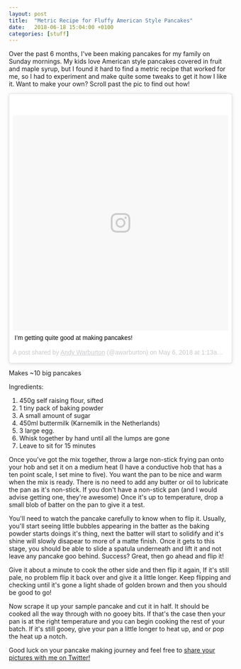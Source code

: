 ```yaml
---
layout: post
title:  "Metric Recipe for Fluffy American Style Pancakes"
date:   2018-06-18 15:04:00 +0100
categories: [stuff]
---
```

Over the past 6 months, I've been making pancakes for my family on Sunday mornings. My kids love American style pancakes covered in fruit and maple syrup, but I found it hard to find a metric recipe that worked for me, so I had to experiment and make quite some tweaks to get it how I like it. Want to make your own? Scroll past the pic to find out how!

<blockquote class="instagram-media" data-instgrm-captioned data-instgrm-permalink="https://www.instagram.com/p/BibcobRBHir/" data-instgrm-version="8" style=" background:#FFF; border:0; border-radius:3px; box-shadow:0 0 1px 0 rgba(0,0,0,0.5),0 1px 10px 0 rgba(0,0,0,0.15); margin: 1px; max-width:658px; padding:0; width:80%; width:-webkit-calc(100% - 2px); width:calc(100% - 2px);"><div style="padding:8px;"> <div style=" background:#F8F8F8; line-height:0; margin-top:40px; padding:50.0% 0; text-align:center; width:100%;"> <div style=" background:url(data:image/png;base64,iVBORw0KGgoAAAANSUhEUgAAACwAAAAsCAMAAAApWqozAAAABGdBTUEAALGPC/xhBQAAAAFzUkdCAK7OHOkAAAAMUExURczMzPf399fX1+bm5mzY9AMAAADiSURBVDjLvZXbEsMgCES5/P8/t9FuRVCRmU73JWlzosgSIIZURCjo/ad+EQJJB4Hv8BFt+IDpQoCx1wjOSBFhh2XssxEIYn3ulI/6MNReE07UIWJEv8UEOWDS88LY97kqyTliJKKtuYBbruAyVh5wOHiXmpi5we58Ek028czwyuQdLKPG1Bkb4NnM+VeAnfHqn1k4+GPT6uGQcvu2h2OVuIf/gWUFyy8OWEpdyZSa3aVCqpVoVvzZZ2VTnn2wU8qzVjDDetO90GSy9mVLqtgYSy231MxrY6I2gGqjrTY0L8fxCxfCBbhWrsYYAAAAAElFTkSuQmCC); display:block; height:44px; margin:0 auto -44px; position:relative; top:-22px; width:44px;"></div></div> <p style=" margin:8px 0 0 0; padding:0 4px;"> <a href="https://www.instagram.com/p/BibcobRBHir/" style=" color:#000; font-family:Arial,sans-serif; font-size:14px; font-style:normal; font-weight:normal; line-height:17px; text-decoration:none; word-wrap:break-word;" target="_blank">I’m getting quite good at making pancakes!</a></p> <p style=" color:#c9c8cd; font-family:Arial,sans-serif; font-size:14px; line-height:17px; margin-bottom:0; margin-top:8px; overflow:hidden; padding:8px 0 7px; text-align:center; text-overflow:ellipsis; white-space:nowrap;">A post shared by <a href="https://www.instagram.com/awarburton/" style=" color:#c9c8cd; font-family:Arial,sans-serif; font-size:14px; font-style:normal; font-weight:normal; line-height:17px;" target="_blank"> Andy Warburton</a> (@awarburton) on <time style=" font-family:Arial,sans-serif; font-size:14px; line-height:17px;" datetime="2018-05-06T08:13:20+00:00">May 6, 2018 at 1:13am PDT</time></p></div></blockquote> <script async defer src="//www.instagram.com/embed.js"></script>

Makes ~10 big pancakes

Ingredients:

1. 450g self raising flour, sifted
2. 1 tiny pack of baking powder
3. A small amount of sugar
4. 450ml buttermilk (Karnemilk in the Netherlands)
5. 3 large egg.
6. Whisk together by hand until all the lumps are gone
7. Leave to sit for 15 minutes

Once you've got the mix together, throw a large non-stick frying pan onto your hob and set it on a medium heat (I have a conductive hob that has a ten point scale, I set mine to five). You want the pan to be nice and warm when the mix is ready. There is no need to add any butter or oil to lubricate the pan as it's non-stick. If you don't have a non-stick pan (and I would advise getting one, they're awesome) Once it's up to temperature, drop a small blob of batter on the pan to give it a test.

You'll need to watch the pancake carefully to know when to flip it. Usually, you'll start seeing little bubbles appearing in the batter as the baking powder starts doings it's thing, next the batter will start to solidify and it's shine will slowly disapear to more of a matte finish. Once it gets to this stage, you should be able to slide a spatula underneath and lift it and not leave any pancake goo behind. Success? Great, then go ahead and flip it!

Give it about a minute to cook the other side and then flip it again, If it's still pale, no problem flip it back over and give it a little longer. Keep flipping and checking until it's gone a light shade of golden brown and then you should be good to go!

Now scrape it up your sample pancake and cut it in half. It should be cooked all the way through with no gooey bits. If that's the case then your pan is at the right temperature and you can begin cooking the rest of your batch. If it's still gooey, give your pan a little longer to heat up, and or pop the heat up a notch.

Good luck on your pancake making journey and feel free to [share your pictures with me on Twitter!](http://twitter.com/awarburton)
